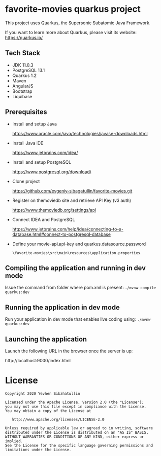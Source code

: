 # favorite-movies quarkus project

This project uses Quarkus, the Supersonic Subatomic Java Framework.

If you want to learn more about Quarkus, please visit its website: https://quarkus.io/

## Tech Stack

* JDK 11.0.3
* PostgreSQL 13.1
* Quarkus 1.2
* Maven
* AngularJS
* Bootstrap
* Liquibase

## Prerequisites

* Install and setup Java

    https://www.oracle.com/java/technologies/javase-downloads.html
	
* Install Java IDE

    https://www.jetbrains.com/idea/
	
* Install and setup PostgreSQL

    https://www.postgresql.org/download/
	
* Clone project

    https://github.com/evgeniy-sibagatullin/favorite-movies.git
		
* Register on themoviedb site and retrieve API Key (v3 auth)

    https://www.themoviedb.org/settings/api
		
* Connect IDEA and PostgreSQL

    https://www.jetbrains.com/help/idea/connecting-to-a-database.html#connect-to-postgresql-database

* Define your movie-api.api-key and quarkus.datasource.password
    ```
    \favorite-movies\src\main\resources\application.properties
    ```


## Compiling the application  and running in dev mode

Issue the command from folder where pom.xml is present:
    ```
    ./mvnw compile quarkus:dev
    ```

## Running the application in dev mode

Run your application in dev mode that enables live coding using:
    ```
    ./mvnw quarkus:dev
    ```

## Launching the application

Launch the following URL in the browser once the server is up:

http://localhost:9000/index.html

License
=======

    Copyright 2020 Yevhen Sibahatullin

    Licensed under the Apache License, Version 2.0 (the "License");
    you may not use this file except in compliance with the License.
    You may obtain a copy of the License at

       http://www.apache.org/licenses/LICENSE-2.0

    Unless required by applicable law or agreed to in writing, software
    distributed under the License is distributed on an "AS IS" BASIS,
    WITHOUT WARRANTIES OR CONDITIONS OF ANY KIND, either express or implied.
    See the License for the specific language governing permissions and
    limitations under the License.